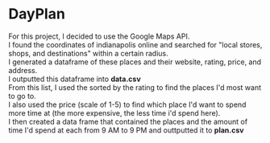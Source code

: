 # DayPlan

For this project, I decided to use the Google Maps API. <br />
I found the coordinates of indianapolis online and searched for "local stores, shops, and destinations" within a certain radius.  <br />
I generated a dataframe of these places and their website, rating, price, and address. <br />
I outputted this dataframe into **data.csv** <br />
From this list, I used the sorted by the rating to find the places I'd most want to go to. <br />
I also used the price (scale of 1-5) to find which place I'd want to spend more time at (the more expensive, the less time i'd spend here). <br />
I then created a data frame that contained the places and the amount of time I'd spend at each from 9 AM to 9 PM and outtputted it to **plan.csv** <br />
